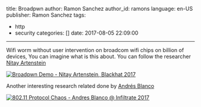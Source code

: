 title: Broadpwn
author: Ramon Sanchez
author_id: ramons
language: en-US
publisher: Ramon Sanchez
tags:
  - http
  - security
categories: []
date: 2017-08-05 22:09:00
---
Wifi worm without user intervention on broadcom wifi chips on billion of devices, You can imagine what is this about.
You can follow the researcher [Nitay Artenstein](https://twitter.com/nitayart)  


[![Broadpwn Demo - Nitay Artenstein, Blackhat 2017](https://img.youtube.com/vi/KTB9tvR-Oxg/0.jpg)](https://www.youtube.com/watch?v=KTB9tvR-Oxg "Broadpwn Demo - Nitay Artenstein, Blackhat 2017 - Click to Watch!")

Another interesting research related done by [Andrés Blanco](https://twitter.com/6e726d)  

[![802.11 Protocol Chaos - Andres Blanco @ Infiltrate 2017](https://i.vimeocdn.com/video/630993905.webp?mw=960&mh=540)](https://vimeo.com/214507882 "802.11 Protocol Chaos - Andres Blanco @ Infiltrate 2017 - Click to Watch!")